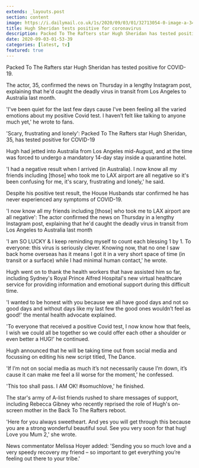 ```yaml
---
extends: _layouts.post
section: content
image: https://i.dailymail.co.uk/1s/2020/09/03/01/32713054-0-image-a-34_1599092539227.jpg 
title: Hugh Sheridan tests positive for coronavirus 
description: Packed To The Rafters star Hugh Sheridan has tested positive for COVID-19.  
date: 2020-09-03-01-53-39 
categories: [latest, tv] 
featured: true 
--- 
```

Packed To The Rafters star Hugh Sheridan has tested positive for COVID-19. 

The actor, 35, confirmed the news on Thursday in a lengthy Instagram post, explaining that he'd caught the deadly virus in transit from Los Angeles to Australia last month.   

'I've been quiet for the last few days cause I've been feeling all the varied emotions about my positive Covid test. I haven’t felt like talking to anyone much yet,' he wrote to fans. 

'Scary, frustrating and lonely': Packed To The Rafters star Hugh Sheridan, 35, has tested positive for COVID-19

Hugh had jetted into Australia from Los Angeles mid-August, and at the time was forced to undergo a mandatory 14-day stay inside a quarantine hotel. 

'I had a negative result when I arrived (in Australia). I now know all my friends including [those] who took me to LAX airport are all negative so it's been confusing for me, it's scary, frustrating and lonely,' he said. 

Despite his positive test result, the House Husbands star confirmed he has never experienced any symptoms of COVID-19.  

'I now know all my friends including [those] who took me to LAX airport are all negative': The actor confirmed the news on Thursday in a lengthy Instagram post, explaining that he'd caught the deadly virus in transit from Los Angeles to Australia last month

'I am SO LUCKY & I keep reminding myself to count each blessing 1 by 1. To everyone: this virus is seriously clever. Knowing now, that no one I saw back home overseas has it means I got it in a very short space of time (in transit or a surface) while I had minimal human contact,' he wrote. 

Hugh went on to thank the health workers that have assisted him so far, including Sydney's Royal Prince Alfred Hospital's new virtual healthcare service for providing information and emotional support during this difficult time.  

'I wanted to be honest with you because we all have good days and not so good days and without days like my last few the good ones wouldn’t feel as good!' the mental health advocate explained. 

'To everyone that received a positive Covid test, I now know how that feels, I wish we could all be together so we could offer each other a shoulder or even better a HUG!' he continued.

Hugh announced that he will be taking time out from social media and focussing on editing his new script titled, The Dance.  

'If I’m not on social media as much it’s not necessarily cause I’m down, it’s cause it can make me feel a lil worse for the moment,' he confessed. 

'This too shall pass. I AM OK! #somuchlove,' he finished.  

The star's army of A-list friends rushed to share messages of support, including Rebecca Gibney who recently reprised the role of Hugh's on-screen mother in the Back To The Rafters reboot. 

'Here for you always sweetheart. And yes you will get through this because you are a strong wonderful beautiful soul. See you very soon for that hug! Love you Mum 2,' she wrote. 

News commentator Melissa Hoyer added: 'Sending you so much love and a very speedy recovery my friend – so important to get everything you’re feeling out there to your tribe.' 

